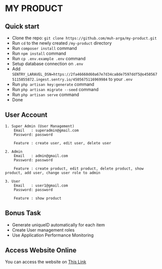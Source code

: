 
# MY PRODUCT


## Quick start

-   Clone the repo: `git clone https://github.com/muh-arga/my-product.git`
-   Run `cd` to the newly created `/my-product` directory
-   Run `composer install` command
-   Run `npm install` command
-   Run `cp .env.example .env` command
-   Setup database connection on `.env`
-   Add `SENTRY_LARAVEL_DSN=https://2fa46660d60a67e7d34ca8de7597ddf5@o4505675115855872.ingest.sentry.io/4505675116969984` to your `.env`
-   Run `php artisan key:generate` command
-   Run `php artisan migrate --seed` command
-   Run `php artisan serve` command
-   Done


## User Account

    1. Super Admin (User Management)
        Email   : superadmin@gmail.com
        Password: password

        Feature : create user, edit user, delete user

    2. Admin
        Email   : admin@gmail.com
        Password: password

        Feature : create product, edit product, delete product, show product, add user, change user role to admin

    3. User
        Email   : user1@gmail.com
        Password: password

        Feature : show product


## Bonus Task

-   Generate uniqueID automatically for each item
-   Create User management roles
-   Use Application Performance Monitoring


## Access Website Online
You can access the website on [This Link](https://muh-arga.cloud)
